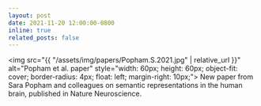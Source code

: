 ```yaml
---
layout: post
date: 2021-11-20 12:00:00-0800
inline: true
related_posts: false
---
```


<img src="{{ "/assets/img/papers/Popham.S.2021.jpg" | relative_url }}" alt="Popham et al. paper" style="width: 60px; height: 60px; object-fit: cover; border-radius: 4px; float: left; margin-right: 10px;"> New paper from Sara Popham and colleagues on semantic representations in the human brain, published in Nature Neuroscience.
